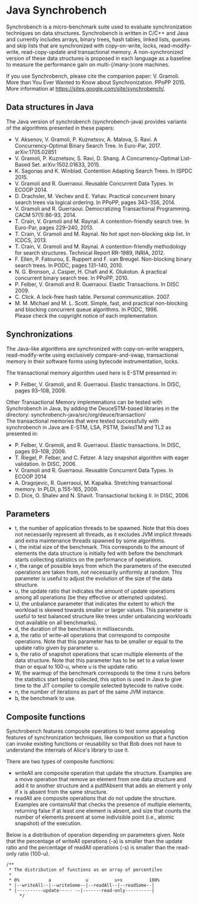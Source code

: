 Java Synchrobench
=================
Synchrobench is a micro-benchmark suite used to evaluate synchronization 
techniques on data structures. Synchrobench is written in C/C++ and Java and
currently includes arrays, binary trees, hash tables, linked lists, queues and
skip lists that are synchronized with copy-on-write, locks, read-modify-write, 
read-copy-update and transactional memory. A non-synchronized version of these 
data structures is proposed in each language as a baseline to measure the 
performance gain on multi-(/many-)core machines.

If you use Synchrobench, please cite the companion paper: 
V. Gramoli. More than You Ever Wanted to Know about Synchronization. PPoPP 2015. More information at https://sites.google.com/site/synchrobench/.

Data structures in Java
-----------------------
The Java version of synchrobench (synchrobench-java) provides variants of the 
algorithms presented in these papers:
 - V. Aksenov, V. Gramoli, P. Kuznetsov, A. Malova, S. Ravi. A Concurrency-Optimal Binary Search Tree.
   In Euro-Par, 2017. arXiv:1705.02851
 - V. Gramoli, P. Kuznetsov, S. Ravi, D. Shang. A Concurrency-Optimal List-Based Set. arXiv:1502.01633, 2015.
 - K. Sagonas and K. Winblad. Contention Adapting Search Trees. In ISPDC 2015.
 - V. Gramoli and R. Guerraoui. Reusable Concurrent Data Types. In ECOOP 2014.
 - D. Drachsler, M. Vechev and E. Yahav. Practical concurrent binary search 
   trees via logical ordering. In PPoPP, pages 343–356, 2014.
 - V. Gramoli and R. Guerraoui. Democratizing Transactional Programming. CACM 
   57(1):86-93, 2014.
 - T. Crain, V. Gramoli and M. Raynal. A contention-friendly search tree. In 
   Euro-Par, pages 229–240, 2013.
 - T. Crain, V. Gramoli and M. Raynal. No hot spot non-blocking skip list. In 
   ICDCS, 2013.
 - T. Crain, V. Gramoli and M. Raynal. A contention-friendly methodology for 
   search structures. Technical Report RR-1989, INRIA, 2012.
 - F. Ellen, P. Fatourou, E. Ruppert and F. van Breugel. Non-blocking binary 
   search trees. In PODC, pages 131–140, 2010.
 - N. G. Bronson, J. Casper, H. Chafi and K. Olukotun. A practical 
   concurrent binary search tree. In PPoPP, 2010.
 - P. Felber, V. Gramoli and R. Guerraoui. Elastic Transactions. In DISC 2009.
 - C. Click. A lock-free hash table. Personal communication. 2007.
 - M. M. Michael and M. L. Scott. Simple, fast, and practical non-blocking and 
   blocking concurrent queue algorithms. In PODC, 1996.  
Please check the copyright notice of each implementation.

Synchronizations
-------------
The Java-like algorithms are synchronized with copy-on-write wrappers,
read-modify-write using exclusively compare-and-swap, transactional memory
in their software forms using bytecode instrumentation, locks.

The transactional memory algorithm used here is E-STM presented in:
 - P. Felber, V. Gramoli, and R. Guerraoui. Elastic transactions. In DISC, pages
   93–108, 2009.

Other Transactional Memory implemenations can be tested with Synchrobench
in Java, by adding the DeuceSTM-based libraries in the directory:
   synchrobench-java/src/org/deuce/transaction/  
The transactional memories that were tested successfully with synchrobench in 
Java are E-STM, LSA, PSTM, SwissTM and TL2 as presented in:
 - P. Felber, V. Gramoli, and R. Guerraoui. Elastic transactions. In DISC, pages
   93–108, 2009.
 - T. Riegel, P. Felber, and C. Fetzer. A lazy snapshot algorithm with eager 
   validation. In DISC, 2006.
 - V. Gramoli and R. Guerraoui. Reusable Concurrent Data Types. In ECOOP 2014
 - A. Dragojevic, R. Guerraoui, M. Kapalka. Stretching transactional memory. In
   PLDI, p.155-165, 2009.
 - D. Dice, O. Shalev and N. Shavit. Transactional locking II. In DISC, 2006.  

Parameters
---------
 - t, the number of application threads to be spawned. Note that this does not necessarily represent all threads, as it excludes JVM implicit threads and extra maintenance threads spawned by some algorithms.
 - i, the initial size of the benchmark. This corresponds to the amount of elements the data structure is initially fed with before the benchmark starts collecting statistics on the performance of operations.
 - r, the range of possible keys from which the parameters of the executed operations are taken from, not necessarily uniformly at random. This parameter is useful to adjust the evolution of the size of the data structure.
 - u, the update ratio that indicates the amount of update operations among all operations (be they effective or attempted updates).
 - U, the unbalance parameter that indicates the extent to which the workload is skewed towards smaller or larger values. This parameter is useful to test balanced structure like trees under unbalancing workloads (not available on all benchmarks).
 - d, the duration of the benchmark in milliseconds.
 - a, the ratio of write-all operations that correspond to composite operations. Note that this parameter has to be smaller or equal to the update ratio given by parameter u.
 - s, the ratio of snapshot operations that scan multiple elements of the data structure. Note that this parameter has to be set to a value lower than or equal to 100-u, where u is the update ratio.
 - W, the warmup of the benchmark corresponds to the time it runs before the statistics start being collected, this option is used in Java to give time to the JIT compiler to compile selected bytecode to native code.
 - n, the number of iterations as part of the same JVM instance.
 - b, the benchmark to use.

Composite functions
----------------
Synchrobench features composite operations to test some appealing features of synchronization techniques, like composition so that a function can invoke existing functions or reusability so that Bob does not have to understand the internals of Alice's library to use it.

There are two types of composite functions:
 - writeAll are composite operation that update the structure. Examples are a move operation that remove an element from one data structure and add it to another structure and a putIfAbsent that adds an element y only if x is absent from the same structure.
 - readAll are composite operations that do not update the structure. Examples are containsAll that checks the presence of multiple elements, returning false if at least one element is absent, and size that counts the number of elements present at some indivisible point (i.e., atomic snapshot) of the execution.

Below is a distribution of operation depending on parameters given. Note that the percentage of writeAll operations (-a) is smaller than the update ratio and the percentage of readAll operations (-s) is smaller than the read-only ratio (100-u).

	/**
	 * The distribution of functions as an array of percentiles
	 * 
	 * 0%           a             u          u+s          100%
	 * |--writeAll--|--writeSome--|--readAll--|--readSome--|
	 * |----------update----- --|-------read-only----------| 
         */
	
